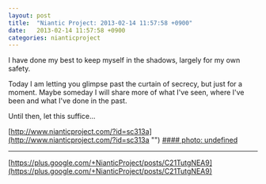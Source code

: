 ```yaml
---
layout: post
title:  "Niantic Project: 2013-02-14 11:57:58 +0900"
date:   2013-02-14 11:57:58 +0900
categories: nianticproject
---
```

I have done my best to keep myself in the shadows, largely for my own safety.

Today I am letting you glimpse past the curtain of secrecy, but just for a moment. Maybe someday I will share more of what I've seen, where I've been and what I've done in the past. 

Until then, let this suffice...

[http://www.nianticproject.com/?id=sc313a](http://www.nianticproject.com/?id=sc313a "")
[#### photo: undefined](https://lh3.googleusercontent.com/-uz5Wsg15ni4/URxSrhk4E0I/AAAAAAAAc40/bu0y7cCPjFg/w1200-h896/secret.jpg "")
- - -
[https://plus.google.com/+NianticProject/posts/C21TutgNEA9](https://plus.google.com/+NianticProject/posts/C21TutgNEA9)
